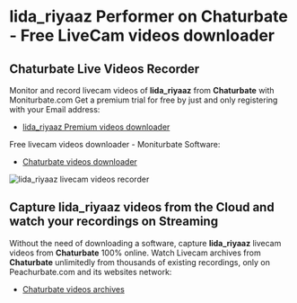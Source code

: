 # lida_riyaaz Performer on Chaturbate - Free LiveCam videos downloader

## Chaturbate Live Videos Recorder

Monitor and record livecam videos of **lida_riyaaz** from **Chaturbate** with Moniturbate.com
Get a premium trial for free by just and only registering with your Email address:
* [lida_riyaaz Premium videos downloader](https://moniturbate.com/request-demo-licence-key.html)

Free livecam videos downloader - Moniturbate Software:
* [Chaturbate videos downloader](https://moniturbate.com/moniturbate-download-software.html)

![lida_riyaaz livecam videos recorder](https://peachurnet.com/templates/moniturbate-software.png)


## Capture lida_riyaaz videos from the Cloud and watch your recordings on Streaming

Without the need of downloading a software, capture **lida_riyaaz** livecam videos from **Chaturbate** 100% online.
Watch Livecam archives from **Chaturbate** unlimitedly from thousands of existing recordings, only on Peachurbate.com and its websites network:
* [Chaturbate videos archives](https://peachurnet.com/)